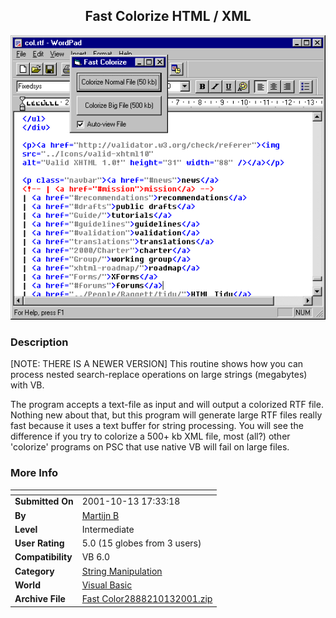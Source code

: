 ﻿<div align="center">

## Fast Colorize HTML / XML

<img src="PIC20011013114347291.gif">
</div>

### Description

[NOTE: THERE IS A NEWER VERSION] This routine shows how you can process nested search-replace operations on large strings (megabytes) with VB.

The program accepts a text-file as input and will output a colorized RTF file. Nothing new about that, but this program will generate large RTF files really fast because it uses a text buffer for string processing. You will see the difference if you try to colorize a 500+ kb XML file, most (all?) other 'colorize' programs on PSC that use native VB will fail on large files.
 
### More Info
 


<span>             |<span>
---                |---
**Submitted On**   |2001-10-13 17:33:18
**By**             |[Martijn B](https://github.com/Planet-Source-Code/PSCIndex/blob/master/ByAuthor/martijn-b.md)
**Level**          |Intermediate
**User Rating**    |5.0 (15 globes from 3 users)
**Compatibility**  |VB 6\.0
**Category**       |[String Manipulation](https://github.com/Planet-Source-Code/PSCIndex/blob/master/ByCategory/string-manipulation__1-5.md)
**World**          |[Visual Basic](https://github.com/Planet-Source-Code/PSCIndex/blob/master/ByWorld/visual-basic.md)
**Archive File**   |[Fast Color2888210132001\.zip](https://github.com/Planet-Source-Code/martijn-b-fast-colorize-html-xml__1-28059/archive/master.zip)








